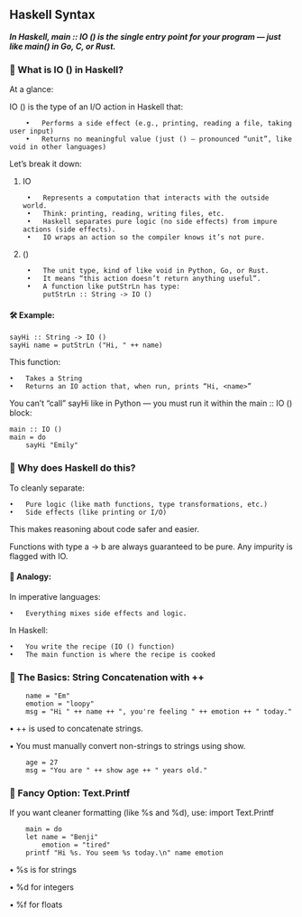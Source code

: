 ## Haskell Syntax

***In Haskell, main :: IO () is the single entry point for your program — just like main() in Go, C, or Rust.***

### 🧪 What is IO () in Haskell?

At a glance:

IO () is the type of an I/O action in Haskell that:

        •	Performs a side effect (e.g., printing, reading a file, taking user input)
        •	Returns no meaningful value (just () — pronounced “unit”, like void in other languages)



Let’s break it down:

1. IO

        •	Represents a computation that interacts with the outside world.
        •	Think: printing, reading, writing files, etc.
        •	Haskell separates pure logic (no side effects) from impure actions (side effects).
        •	IO wraps an action so the compiler knows it’s not pure.

2. ()

        •	The unit type, kind of like void in Python, Go, or Rust.
        •	It means “this action doesn’t return anything useful”.
        •	A function like putStrLn has type:
            putStrLn :: String -> IO ()

#### 🛠 Example:
    sayHi :: String -> IO ()
    sayHi name = putStrLn ("Hi, " ++ name)

This function:

	•	Takes a String
	•	Returns an IO action that, when run, prints “Hi, <name>”

You can’t “call” sayHi like in Python — you must run it within the main :: IO () block:

    main :: IO ()
    main = do
        sayHi "Emily"

### 🧠 Why does Haskell do this?

To cleanly separate:

	•	Pure logic (like math functions, type transformations, etc.)
	•	Side effects (like printing or I/O)

This makes reasoning about code safer and easier. 

Functions with type a -> b are always guaranteed to be pure. Any impurity is flagged with IO.


#### 🔄 Analogy:

In imperative languages:

	•	Everything mixes side effects and logic.

In Haskell:

	•	You write the recipe (IO () function)
	•	The main function is where the recipe is cooked



### 🔹 The Basics: String Concatenation with ++

        name = "Em"
        emotion = "loopy"
        msg = "Hi " ++ name ++ ", you're feeling " ++ emotion ++ " today."

•	++ is used to concatenate strings.

•	You must manually convert non-strings to strings using show.

        age = 27
        msg = "You are " ++ show age ++ " years old."

### 🔸 Fancy Option: Text.Printf

If you want cleaner formatting (like %s and %d), use:
        import Text.Printf

        main = do
        let name = "Benji"
            emotion = "tired"
        printf "Hi %s. You seem %s today.\n" name emotion

•	%s is for strings

•	%d for integers

•	%f for floats